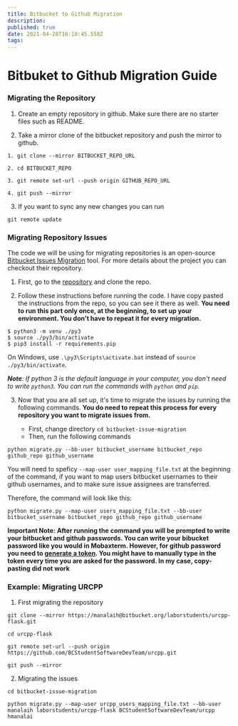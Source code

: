 ```yaml
---
title: Bitbucket to Github Migration
description: 
published: true
date: 2021-04-28T16:10:45.558Z
tags: 
---
```


# Bitbuket to Github Migration Guide

### Migrating the Repository

1. Create an empty repository in github. Make sure there are no starter files such as README. 

2. Take a mirror clone of the bitbucket repository and push the mirror to github. 
```
1. git clone --mirror BITBUCKET_REPO_URL

2. cd BITBUCKET_REPO

3. git remote set-url --push origin GITHUB_REPO_URL

4. git push --mirror
```

3. If you want to sync any new changes you can run
```
git remote update
```

### Migrating Repository Issues
The code we will be using for migrating repositories is an open-source [Bitbucket Issues Migration](https://github.com/jeffwidman/bitbucket-issue-migration) tool. For more details about the project you can checkout their repository. 

1. First, go to the [repository](https://github.com/jeffwidman/bitbucket-issue-migration) and clone the repo.

2. Follow these instructions before running the code. I have copy pasted the instructions from the repo, so you can see it there  as well. 
**You need to run this part only once, at the beginning, to set up your environment. You don't have to repeat it for every migration.** 
```
$ python3 -m venv ./py3
$ source ./py3/bin/activate
$ pip3 install -r requirements.pip
```

On Windows, use `.\py3\Scripts\activate.bat` instead of `source ./py3/bin/activate`. 

***Note**: If python 3 is the default language in your computer, you don't need to write `python3`. You can run the commands with `python` and `pip`.*

3. Now that you are all set up, it's time to migrate the issues by running the following commands. **You do need to repeat this process for every repository you want to migrate issues from.** 

	* First, change directory `cd bitbucket-issue-migration`
  	* Then, run the following commands
```
python migrate.py --bb-user bitbucket_username bitbucket_repo github_repo github_username
```

You will need to speficy `--map-user user_mapping_file.txt` at the beginning of the command, if you want to map users bitbucket usernames to their github usernames, and to make sure issue assignees are transferred. 

Therefore, the command will look like this: 
```
python migrate.py --map-user users_mapping_file.txt --bb-user bitbucket_username bitbucket_repo github_repo github_username
```
**Important Note: After running the command you will be prompted to write your bitbucket and github passwords. 
You can write your bibucket password like you would in Mobaxterm. However, for github password you need to [generate a token](https://docs.github.com/en/github/authenticating-to-github/creating-a-personal-access-token). You might have to manually type in the token every time you are asked for the password. In my case, copy-pasting did not work**

### Example: Migrating URCPP
1. First migrating the repository
```   
git clone --mirror https://manalaih@bitbucket.org/laborstudents/urcpp-flask.git

cd urcpp-flask 

git remote set-url --push origin https://github.com/BCStudentSoftwareDevTeam/urcpp.git

git push --mirror
```

2. Migrating the issues
```
cd bitbucket-issue-migration

python migrate.py --map-user urcpp_users_mapping_file.txt --bb-user manalaih laborstudents/urcpp-flask BCStudentSoftwareDevTeam/urcpp hmanalai
```


















